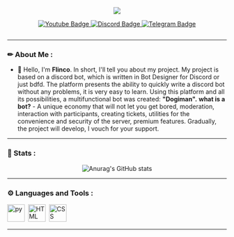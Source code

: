<div id="header" align="center">

<img src="https://steamuserimages-a.akamaihd.net/ugc/1784011762661171638/13D90599CD0252461E6EDF254088F48B2B8154DE/?imw=512&amp;imh=405&amp;ima=fit&amp;impolicy=Letterbox&amp;imcolor=%23000000&amp;letterbox=true"/>

</div>

<div align="center">

<a href="https://youtube.com/@v.flinko?si=9jxTtkwCpQWNl-Mt"> <img src="https://img.shields.io/badge/YouTube-blueviolet?style=for-the-badge&logo=youtube&logoColor=white" alt="Youtube Badge"/> </a>
<a href="https://discord.gg/4jdNhx5fHw"> <img src="https://img.shields.io/badge/Discord-blueviolet?style=for-the-badge&logo=discord&logoColor=white" alt="Discord Badge"/> </a>
<a href="https://t.me/v_flinko"> <img src="https://img.shields.io/badge/Telegram-blueviolet?style=for-the-badge&logo=telegram&logoColor=white" alt="Telegram Badge"/> </a>



<img src="https://komarev.com/ghpvc/?username=vflinko&style=flat-square&color=blue" alt=""/>

</div>

---

### ✏  About Me :
- 👋 Hello, I'm **Flinco**. In short, I'll tell you about my project. My project is based on a discord bot, which is written in Bot Designer for Discord or just bdfd. 
The platform presents the ability to quickly write a discord bot without any problems, it is very easy to learn. Using this platform and all its possibilities, a multifunctional bot was created: **"Dogiman".**
**what is a bot?** - A unique economy that will not let you get bored, moderation, interaction with participants, creating tickets, utilities for the convenience and security of the server, premium features.
Gradually, the project will develop, I vouch for your support.
---

### 👑  Stats : 

<div align="center">

![Anurag's GitHub stats](https://github-readme-stats.vercel.app/api?username=vflinko&show_icons=true&theme=radical)

</div>

---
### ⚙  Languages and Tools :

<img src="https://cdn-icons-png.flaticon.com/512/3098/3098090.png" title="python" alt="py" width="40" height="40"/>&nbsp;
<img src="https://cdn-icons-png.flaticon.com/512/136/136528.png" title="HTML5" alt="HTML" width="40" height="40"/>&nbsp;
<img src="https://cdn-icons-png.flaticon.com/512/136/136527.png" title="CSS3" alt="CSS" width="40" height="40"/>&nbsp;

---

<!---
vflinko/vflinko is a ✨ special ✨ repository because its `README.md` 
--->
